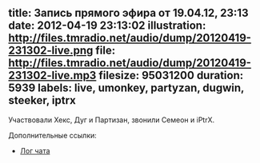 title: Запись прямого эфира от 19.04.12, 23:13
date: 2012-04-19 23:13:02
illustration: http://files.tmradio.net/audio/dump/20120419-231302-live.png
file: http://files.tmradio.net/audio/dump/20120419-231302-live.mp3
filesize: 95031200
duration: 5939
labels: live, umonkey, partyzan, dugwin, steeker, iptrx
---
Участвовали Хекс, Дуг и Партизан, звонили Семеон и iPtrX.

Дополнительные ссылки:

- [Лог чата](http://files.tmradio.net/audio/dump/20120419-231302-live.log)
